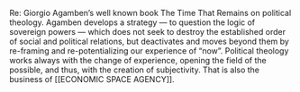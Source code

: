 Re: Giorgio Agamben’s well known book The Time That Remains on political theology. Agamben develops a strategy — to question the logic of sovereign powers — which does not seek to destroy the established order of social and political relations, but deactivates and moves beyond them by re-framing and re-potentializing our experience of “now”. Political theology works always with the change of experience, opening the field of the possible, and thus, with the creation of subjectivity. That is also the business of [[ECONOMIC SPACE AGENCY]].